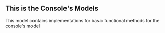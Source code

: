 ## This is the Console's Models

This model contains implementations for basic functional methods for the console's model
